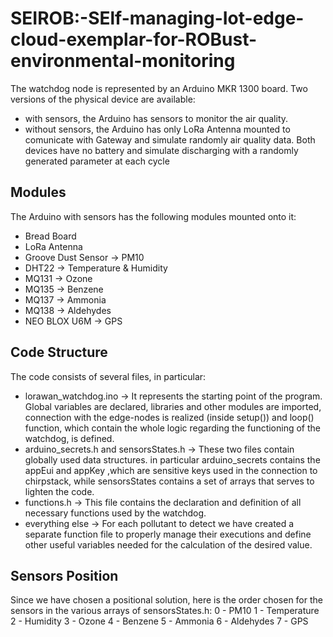 # SEIROB:-SElf-managing-Iot-edge-cloud-exemplar-for-ROBust-environmental-monitoring

The watchdog node is represented by an Arduino MKR 1300 board. Two versions of the physical device are available:
* with sensors, the Arduino has sensors to monitor the air quality. 
* without sensors, the Arduino has only LoRa Antenna mounted to comunicate with Gateway and simulate randomly air quality data.
Both devices have no battery and simulate discharging with a randomly generated parameter at each cycle

## Modules 
The Arduino with sensors has the following modules mounted onto it:

* Bread Board
* LoRa Antenna
* Groove Dust Sensor → PM10
* DHT22 → Temperature & Humidity
* MQ131 → Ozone
* MQ135 → Benzene
* MQ137 → Ammonia
* MQ138 → Aldehydes
* NEO BLOX U6M → GPS

## Code Structure

The code consists of several files, in particular:

* lorawan_watchdog.ino → It represents the starting point of the program. Global variables are declared, libraries and other modules are imported, connection with the edge-nodes is realized (inside setup()) and loop() function, which contain the whole logic regarding the functioning of the watchdog, is defined.
* arduino_secrets.h and sensorsStates.h → These two files contain globally used data structures. in particular arduino_secrets contains the appEui and appKey ,which are sensitive keys used in the connection to chirpstack, while sensorsStates contains a set of arrays that serves to lighten the code.
* functions.h → This file contains the declaration and definition of all necessary functions used by the watchdog.
* everything else → For each pollutant to detect we have created a separate function file to properly manage their executions and define other useful variables needed for the calculation of the desired value.

## Sensors Position

Since we have chosen a positional solution, here is the order chosen for the sensors in the various arrays of sensorsStates.h:
  0 - PM10
  1 - Temperature 
  2 - Humidity
  3 - Ozone
  4 - Benzene
  5 - Ammonia
  6 - Aldehydes 
  7 - GPS

